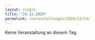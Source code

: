 ```yaml
---
layout: single
title: "24.12.2020"
permalink: /veranstaltungen/2020/12/24/
---
```


Keine Veranstaltung an diesem Tag.
